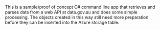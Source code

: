 This is a sample/proof of concept C# command line app that retrieves and parses data from a web API  at data.gov.au and does some simple processing. The objects created in this way still need more preparation before they can be inserted into the Azure storage table.
